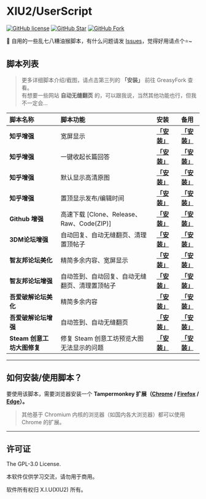 # XIU2/UserScript

[![GitHub license](https://img.shields.io/github/license/XIU2/UserScript.svg?style=flat-square&color=4285dd)](https://github.com/XIU2/UserScript/blob/master/LICENSE)
[![GitHub Star](https://img.shields.io/github/stars/XIU2/UserScript.svg?style=flat-square&label=Star&color=4285dd)](https://github.com/XIU2/UserScript/stargazers)
[![GitHub Fork](https://img.shields.io/github/forks/XIU2/UserScript.svg?style=flat-square&label=Fork&color=4285dd)](https://github.com/XIU2/UserScript/network/members)

🔨 自用的一些乱七八糟油猴脚本，有什么问题请发 [Issues](https://github.com/XIU2/UserScript/issues/new/choose)，觉得好用请点个⭐~

## 脚本列表

> 更多详细脚本介绍/截图，请点击第三列的 **「安装」** 前往 GreasyFork 查看。  
>有想要一些网站 **自动无缝翻页** 的，可以跟我说，当然其他功能也行，但我不一定会...  

| 脚本名称 | 脚本功能 | 安装 | 备用 |
| :---- | :---- | :----: | :----: |
| **知乎增强** | 宽屏显示 | **[「安装」](https://greasyfork.org/scripts/412212)** | **[「安装」](https://cdn.jsdelivr.net/gh/XIU2/UserScript@master/ZhihuEnhanced-Widescreen.user.js)** |
| **知乎增强** | 一键收起长篇回答 | **[「安装」](https://greasyfork.org/scripts/412205)** | **[「安装」](https://cdn.jsdelivr.net/gh/XIU2/UserScript@master/ZhihuEnhanced-CollapsedAnswer.user.js)** |
| **知乎增强** | 默认显示高清原图 | **[「安装」](https://greasyfork.org/scripts/412217)** | **[「安装」](https://cdn.jsdelivr.net/gh/XIU2/UserScript@master/ZhihuEnhanced-HD-Pictures.user.js)** |
| **知乎增强** | 置顶显示发布/编辑时间 | **[「安装」](https://greasyfork.org/scripts/412216)** | **[「安装」](https://cdn.jsdelivr.net/gh/XIU2/UserScript@master/ZhihuEnhanced-Time.user.js)** |
|  **Github 增强** | 高速下载 \[Clone、Release、Raw、Code(ZIP)\] | **[「安装」](https://greasyfork.org/scripts/412245)** | **[「安装」](https://cdn.jsdelivr.net/gh/XIU2/UserScript@master/GithubEnhanced-High-Speed-Download.user.js)** |
| **3DM论坛增强** | 自动回复、自动无缝翻页、清理置顶帖子 | **[「安装」](https://greasyfork.org/scripts/412890)** | **[「安装」](https://cdn.jsdelivr.net/gh/XIU2/UserScript@master/3dm-Enhanced.user.js)** |
| **智友邦论坛美化** | 精简多余内容、宽屏显示 | **[「安装」](https://greasyfork.org/scripts/412361)** | **[「安装」](https://cdn.jsdelivr.net/gh/XIU2/UserScript@master/Zhiyoo-Beautification.user.js)** |
| **智友邦论坛增强** | 自动签到、自动回复、自动无缝翻页、清理置顶帖子 | **[「安装」](https://greasyfork.org/scripts/412362)** | **[「安装」](https://cdn.jsdelivr.net/gh/XIU2/UserScript@master/Zhiyoo-Enhanced.user.js)** |
| **吾爱破解论坛美化** | 精简多余内容 | **[「安装」](https://greasyfork.org/scripts/412681)** | **[「安装」](https://cdn.jsdelivr.net/gh/XIU2/UserScript@master/52pojie-Beautification.user.js)** |
| **吾爱破解论坛增强** | 自动签到、自动无缝翻页 | **[「安装」](https://greasyfork.org/scripts/412680)** | **[「安装」](https://cdn.jsdelivr.net/gh/XIU2/UserScript@master/52pojie-Enhanced.user.js)** |
| **Steam 创意工坊大图修复** | 修复 Steam 创意工坊预览大图无法显示的问题 | **[「安装」](https://greasyfork.org/scripts/397666)** | **[「安装」](https://cdn.jsdelivr.net/gh/XIU2/UserScript@master/SteamWorkshopImageRepair.user.js)** |

****

## 如何安装/使用脚本？

要使用该脚本，需要浏览器安装一个 **Tampermonkey  扩展（[Chrome](https://www.lanzoux.com/b073l8d1e) / [Firefox](https://addons.mozilla.org/firefox/addon/tampermonkey/) / [Edge](https://microsoftedge.microsoft.com/addons/detail/tampermonkey/iikmkjmpaadaobahmlepeloendndfphd?hl=zh-CN)）。**  
 
> 其他基于 Chromium 内核的浏览器（如国内各大浏览器）都可以使用 Chrome 的扩展。  

****

## 许可证

The GPL-3.0 License.

本软件仅供学习交流，请勿用于商用。  

软件所有权归 X.I.U(XIU2) 所有。  